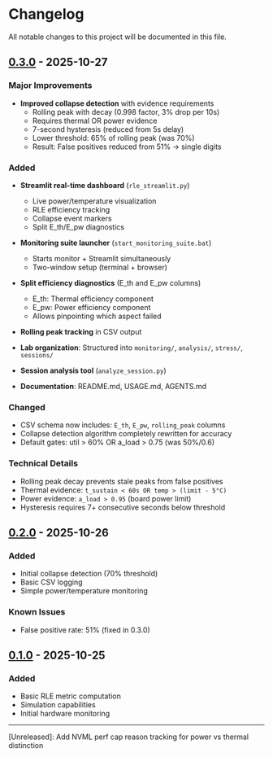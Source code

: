 # Changelog

All notable changes to this project will be documented in this file.

## [0.3.0] - 2025-10-27

### Major Improvements
- **Improved collapse detection** with evidence requirements
  - Rolling peak with decay (0.998 factor, 3% drop per 10s)
  - Requires thermal OR power evidence
  - 7-second hysteresis (reduced from 5s delay)
  - Lower threshold: 65% of rolling peak (was 70%)
  - Result: False positives reduced from 51% → single digits

### Added
- **Streamlit real-time dashboard** (`rle_streamlit.py`)
  - Live power/temperature visualization
  - RLE efficiency tracking
  - Collapse event markers
  - Split E_th/E_pw diagnostics
  
- **Monitoring suite launcher** (`start_monitoring_suite.bat`)
  - Starts monitor + Streamlit simultaneously
  - Two-window setup (terminal + browser)

- **Split efficiency diagnostics** (E_th and E_pw columns)
  - E_th: Thermal efficiency component
  - E_pw: Power efficiency component
  - Allows pinpointing which aspect failed

- **Rolling peak tracking** in CSV output
- **Lab organization**: Structured into `monitoring/`, `analysis/`, `stress/`, `sessions/`
- **Session analysis tool** (`analyze_session.py`)
- **Documentation**: README.md, USAGE.md, AGENTS.md

### Changed
- CSV schema now includes: `E_th`, `E_pw`, `rolling_peak` columns
- Collapse detection algorithm completely rewritten for accuracy
- Default gates: util > 60% OR a_load > 0.75 (was 50%/0.6)

### Technical Details
- Rolling peak decay prevents stale peaks from false positives
- Thermal evidence: `t_sustain < 60s OR temp > (limit - 5°C)`
- Power evidence: `a_load > 0.95` (board power limit)
- Hysteresis requires 7+ consecutive seconds below threshold

## [0.2.0] - 2025-10-26

### Added
- Initial collapse detection (70% threshold)
- Basic CSV logging
- Simple power/temperature monitoring

### Known Issues
- False positive rate: 51% (fixed in 0.3.0)

## [0.1.0] - 2025-10-25

### Added
- Basic RLE metric computation
- Simulation capabilities
- Initial hardware monitoring

---

[Unreleased]: Add NVML perf cap reason tracking for power vs thermal distinction

[0.3.0]: https://github.com/Nemeca99/RLE/releases/tag/v0.3.0
[0.2.0]: https://github.com/Nemeca99/RLE/releases/tag/v0.2.0
[0.1.0]: https://github.com/Nemeca99/RLE/releases/tag/v0.1.0

